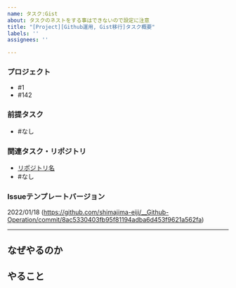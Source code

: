 ```yaml
---
name: タスク:Gist
about: タスクのネストをする事はできないので設定に注意
title: "[Project][Github運用, Gist移行]タスク概要"
labels: ''
assignees: ''

---
```


### プロジェクト
- #1
- #142

### 前提タスク
- #なし

### 関連タスク・リポジトリ
-  [リポジトリ名](https://github.com/shimajima-eiji/)
- #なし

### Issueテンプレートバージョン
2022/01/18 (https://github.com/shimajima-eiji/__Github-Operation/commit/8ac5330403fb95f81194adba6d453f9621a562fa)

---

## なぜやるのか


## やること
